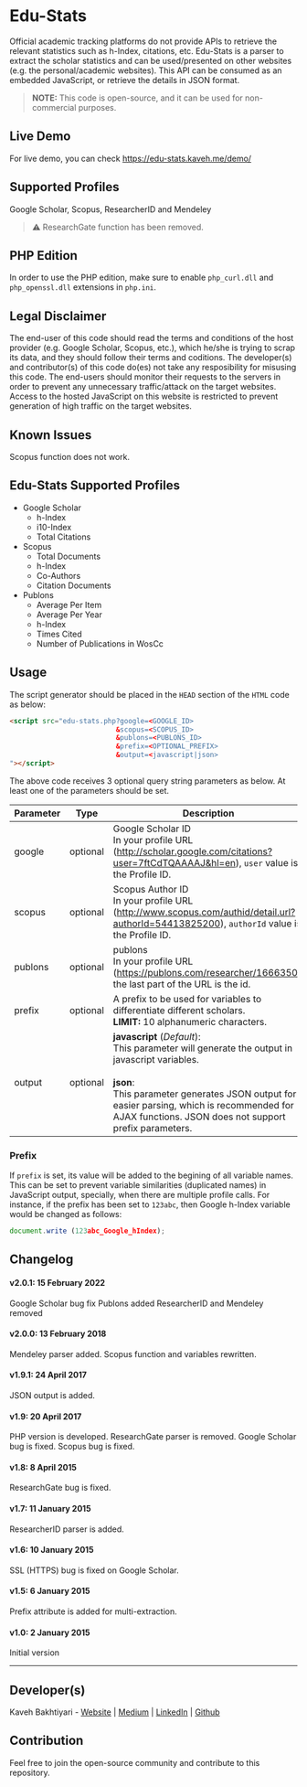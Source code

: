 # Edu-Stats
Official academic tracking platforms do not provide APIs to retrieve the relevant statistics such as h-Index, citations, etc.
Edu-Stats is a parser to extract the scholar statistics and can be used/presented on other websites (e.g. the personal/academic websites).
This API can be consumed as an embedded JavaScript, or retrieve the details in JSON format.

> **NOTE:** This code is open-source, and it can be used for non-commercial purposes.

## Live Demo
For live demo, you can check https://edu-stats.kaveh.me/demo/

## Supported Profiles
Google Scholar, Scopus, ResearcherID and Mendeley

> :warning: ResearchGate function has been removed.

## PHP Edition
In order to use the PHP edition, make sure to enable `php_curl.dll` and `php_openssl.dll` extensions in `php.ini`. 

## Legal Disclaimer
The end-user of this code should read the terms and conditions of the host provider (e.g. Google Scholar, Scopus, etc.), which he/she is trying to scrap its data, and they should follow their terms and coditions. The developer(s) and contributor(s) of this code do(es) not take any resposibility for misusing this code.
The end-users should monitor their requests to the servers in order to prevent any unnecessary traffic/attack on the target websites.
Access to the hosted JavaScript on this website is restricted to prevent generation of high traffic on the target websites.

## Known Issues
Scopus function does not work.


## Edu-Stats Supported Profiles
* Google Scholar
  * h-Index
  * i10-Index
  * Total Citations
* Scopus
  * Total Documents
  * h-Index
  * Co-Authors
  * Citation Documents
* Publons
  * Average Per Item
  * Average Per Year
  * h-Index
  * Times Cited
  * Number of Publications in WosCc

## Usage
The script generator should be placed in the `HEAD` section of the `HTML` code as below:

```html
<script src="edu-stats.php?google=<GOOGLE_ID>
                          &scopus=<SCOPUS_ID>
                          &publons=<PUBLONS_ID>
                          &prefix=<OPTIONAL_PREFIX>
                          &output=<javascript|json>
"></script>
```

The above code receives 3 optional query string parameters as below.
At least one of the parameters should be set.

| **Parameter** | **Type**     | **Description**                                                                                                                                                                                                                           | **Sample**                    |
|-----------|----------|---------------------------------------------------------------------------------------------------------------------------------------------------------------------------------------------------------------------------------------|---------------------------|
| google    | optional | Google Scholar ID<br />In your profile URL (http://scholar.google.com/citations?user=7ftCdTQAAAAJ&hl=en), `user` value is the Profile ID.                                                                                          | google=7ftCdTQAAAAJ       |
| scopus    | optional | Scopus Author ID<br />In your profile URL (http://www.scopus.com/authid/detail.url?authorId=54413825200), `authorId` value is the Profile ID.                                                                                              | scopus=54413825200        |
| publons      | optional | publons<br />In your profile URL (https://publons.com/researcher/1666350), the last part of the URL is the id.                                                                                                                   | publons=1666350          |
| prefix    | optional | A prefix to be used for variables to differentiate different scholars.<br />**LIMIT:** 10 alphanumeric characters.                                                                                                                             | prefix=asd123             |
| output    | optional | **javascript** (*Default*):<br />This parameter will generate the output in javascript variables.<br /><br />**json**:<br />This parameter generates JSON output for easier parsing, which is recommended for AJAX functions. JSON does not support prefix parameters. | output=json               |

### Prefix
If `prefix` is set, its value will be added to the begining of all variable names. This can be set to prevent variable similarities (duplicated names) in JavaScript output, specially, when there are multiple profile calls.
For instance, if the prefix has been set to `123abc`, then Google h-Index variable would be changed as follows:

``` javascript
document.write (123abc_Google_hIndex);
```

## Changelog
#### v2.0.1: 15 February 2022
Google Scholar bug fix
Publons added
ResearcherID and Mendeley removed

#### v2.0.0: 13 February 2018
Mendeley parser added.
Scopus function and variables rewritten.

#### v1.9.1: 24 April 2017
JSON output is added.

#### v1.9: 20 April 2017
PHP version is developed.
ResearchGate parser is removed.
Google Scholar bug is fixed.
Scopus bug is fixed.

#### v1.8: 8 April 2015
ResearchGate bug is fixed.

#### v1.7: 11 January 2015
ResearcherID parser is added.

#### v1.6: 10 January 2015
SSL (HTTPS) bug is fixed on Google Scholar.

#### v1.5: 6 January 2015
Prefix attribute is added for multi-extraction.

#### v1.0: 2 January 2015
Initial version

___
## Developer(s)
Kaveh Bakhtiyari - [Website](http://bakhtiyari.com) | [Medium](https://medium.com/@bakhtiyari)
  | [LinkedIn](https://www.linkedin.com/in/bakhtiyari) | [Github](https://github.com/kavehbc)

## Contribution
Feel free to join the open-source community and contribute to this repository.
